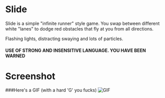 Slide
========

Slide is a simple "infinite runner" style game.
You swap between different white "lanes" to dodge red obstacles that fly at you
from all directions.

Flashing lights, distracting swaying and lots of particles.

#### USE OF STRONG AND INSENSITIVE LANGUAGE. YOU HAVE BEEN WARNED

Screenshot
========
###Here's a GIF (with a hard 'G' you fucks)
![GIF](http://i.imgur.com/W8I0CvA.gif)